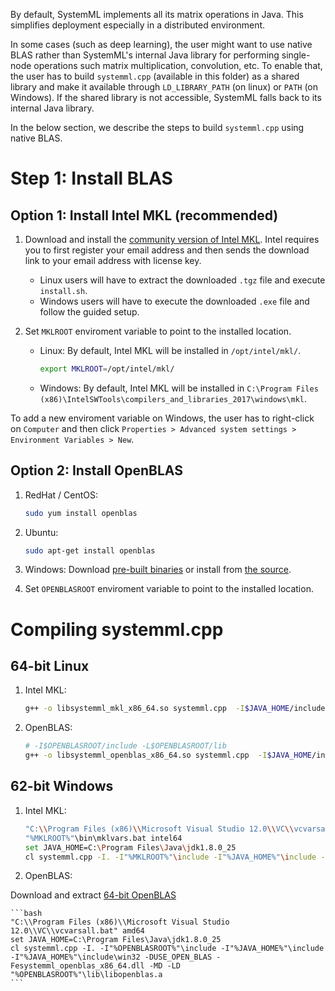 <!--
{% comment %}
Licensed to the Apache Software Foundation (ASF) under one or more
contributor license agreements.  See the NOTICE file distributed with
this work for additional information regarding copyright ownership.
The ASF licenses this file to you under the Apache License, Version 2.0
(the "License"); you may not use this file except in compliance with
the License.  You may obtain a copy of the License at

http://www.apache.org/licenses/LICENSE-2.0

Unless required by applicable law or agreed to in writing, software
distributed under the License is distributed on an "AS IS" BASIS,
WITHOUT WARRANTIES OR CONDITIONS OF ANY KIND, either express or implied.
See the License for the specific language governing permissions and
limitations under the License.
{% endcomment %}
-->


By default, SystemML implements all its matrix operations in Java.
This simplifies deployment especially in a distributed environment.

In some cases (such as deep learning), the user might want to use native BLAS
rather than SystemML's internal Java library for performing single-node
operations such matrix multiplication, convolution, etc.
To enable that, the user has to build `systemml.cpp` (available in this folder)
as a shared library and make it available through `LD_LIBRARY_PATH` (on linux)
or `PATH` (on Windows). If the shared library is not accessible, SystemML
falls back to its internal Java library.

In the below section, we describe the steps to build `systemml.cpp` using native BLAS.

# Step 1: Install BLAS

## Option 1: Install Intel MKL (recommended)

1. Download and install the [community version of Intel MKL](https://software.intel.com/sites/campaigns/nest/).
Intel requires you to first register your email address and then sends the download link to your email address
with license key.

	* Linux users will have to extract the downloaded `.tgz` file and execute `install.sh`.
	* Windows users will have to execute the downloaded `.exe` file and follow the guided setup.

2. Set `MKLROOT` enviroment variable to point to the installed location.

	* Linux: By default, Intel MKL will be installed in `/opt/intel/mkl/`.
	 
		```bash
		export MKLROOT=/opt/intel/mkl/
		```
	
	* Windows: By default, Intel MKL will be installed in `C:\Program Files (x86)\IntelSWTools\compilers_and_libraries_2017\windows\mkl`.
	
To add a new enviroment variable on Windows, the user has to right-click on `Computer` and then click `Properties > Advanced system settings > Environment Variables > New`.
	
## Option 2: Install OpenBLAS  

1. RedHat / CentOS:
	```bash
	sudo yum install openblas
	``` 

2. Ubuntu:
	```bash
	sudo apt-get install openblas
	``` 

3. Windows:
Download [pre-built binaries](https://sourceforge.net/projects/openblas/) or install from [the source](https://github.com/xianyi/OpenBLAS).

4. Set `OPENBLASROOT` enviroment variable to point to the installed location.

# Compiling systemml.cpp

## 64-bit Linux 

1. Intel MKL:
	
	```bash
	g++ -o libsystemml_mkl_x86_64.so systemml.cpp  -I$JAVA_HOME/include -I$MKLROOT/include -I$JAVA_HOME/include/linux -lmkl_rt -lpthread -lm -ldl -L$MKLROOT/lib/intel64 -m64 -Wl,--no-as-needed -fopenmp -O3 -shared -fPIC
	```

2. OpenBLAS:

	```bash
	# -I$OPENBLASROOT/include -L$OPENBLASROOT/lib 
	g++ -o libsystemml_openblas_x86_64.so systemml.cpp  -I$JAVA_HOME/include  -I$JAVA_HOME/include/linux -lopenblas -lpthread -lm -ldl -DUSE_OPEN_BLAS -fopenmp -O3 -shared -fPIC
	```

## 62-bit Windows

1. Intel MKL:
	
	```bash
	"C:\\Program Files (x86)\\Microsoft Visual Studio 12.0\\VC\\vcvarsall.bat" amd64
	"%MKLROOT%"\bin\mklvars.bat intel64
	set JAVA_HOME=C:\Program Files\Java\jdk1.8.0_25
	cl systemml.cpp -I. -I"%MKLROOT%"\include -I"%JAVA_HOME%"\include -I"%JAVA_HOME%"\include\win32 -Fesystemml_mkl_x86_64.dll -MD -LD  "%MKLROOT%"\lib\intel64_win\mkl_intel_thread_dll.lib "%MKLROOT%"\lib\intel64_win\mkl_core_dll.lib "%MKLROOT%"\lib\intel64_win\mkl_intel_lp64_dll.lib
	```


2. OpenBLAS:
	
Download and extract [64-bit OpenBLAS](https://sourceforge.net/projects/openblas/files/v0.2.19/OpenBLAS-v0.2.19-Win64-int32.zip/download)

	```bash
	"C:\\Program Files (x86)\\Microsoft Visual Studio 12.0\\VC\\vcvarsall.bat" amd64
	set JAVA_HOME=C:\Program Files\Java\jdk1.8.0_25
	cl systemml.cpp -I. -I"%OPENBLASROOT%"\include -I"%JAVA_HOME%"\include -I"%JAVA_HOME%"\include\win32 -DUSE_OPEN_BLAS -Fesystemml_openblas_x86_64.dll -MD -LD "%OPENBLASROOT%"\lib\libopenblas.a 
	```
	